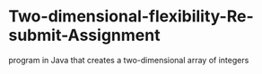 # Two-dimensional-flexibility-Re-submit-Assignment
program in Java that creates a two-dimensional array of integers
